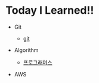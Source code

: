 # Today I Learned!!

- Git
  
  - [git](git)
  
- Algorithm

  - [프로그래머스][링크]

    [링크]: https://github.com/SangRakKun/AlgoriGym/tree/main/programmers

- AWS

